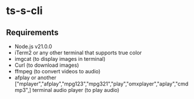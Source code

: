# ts-s-cli

## Requirements

- Node.js v21.0.0
- iTerm2 or any other terminal that supports true color
- imgcat (to display images in terminal)
- Curl (to download images)
- ffmpeg (to convert videos to audio)
- afplay or another
  ["mplayer","afplay","mpg123","mpg321","play","omxplayer","aplay","cmdmp3",] terminal audio player (to play audio)
